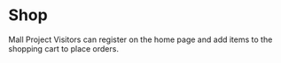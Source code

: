 # Shop
  Mall Project  Visitors can register on the home page and add items to the shopping cart to place orders.
